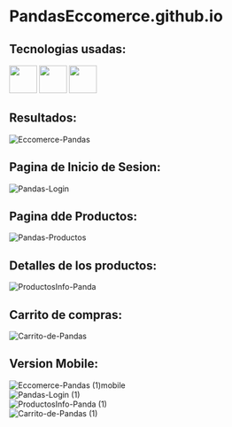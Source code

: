 # PandasEccomerce.github.io

## Tecnologias usadas:
<p>
<img src='https://user-images.githubusercontent.com/25181517/192158954-f88b5814-d510-4564-b285-dff7d6400dad.png' style='width: 50px;'/>
<img src='https://user-images.githubusercontent.com/25181517/183898674-75a4a1b1-f960-4ea9-abcb-637170a00a75.png' style='width: 50px;'/>
<img src= 'https://user-images.githubusercontent.com/25181517/117447155-6a868a00-af3d-11eb-9cfe-245df15c9f3f.png' style='width: 50px;'>
</p>

## Resultados:

![Eccomerce-Pandas](https://user-images.githubusercontent.com/123399502/234695092-3c5cea5a-f4cc-4745-a14a-01bd6f8f4f09.png)

## Pagina de Inicio de Sesion: 
![Pandas-Login](https://user-images.githubusercontent.com/123399502/234695867-8f3f0c0d-482d-4bdb-871d-ba0b7b955f73.png)

## Pagina dde Productos: 
![Pandas-Productos](https://user-images.githubusercontent.com/123399502/234696155-cd02c12e-0f99-4062-acbf-6713ac38bb0b.png)

## Detalles de los productos:
![ProductosInfo-Panda](https://user-images.githubusercontent.com/123399502/234696349-08176c19-c457-4942-b532-95a12206b14f.png)

## Carrito de compras: 
![Carrito-de-Pandas](https://user-images.githubusercontent.com/123399502/234696514-2a46058f-46c9-4129-be10-ed4b80221b27.png)

## Version Mobile: 
![Eccomerce-Pandas (1)mobile](https://user-images.githubusercontent.com/123399502/234696711-c76f1733-40e5-4d91-8ce5-d903bf34cdc7.png)
<br>
![Pandas-Login (1)](https://user-images.githubusercontent.com/123399502/234696883-57146a3e-f149-4f4c-a9fa-4ffe65997768.png)
<br>
![ProductosInfo-Panda (1)](https://user-images.githubusercontent.com/123399502/234697139-c5ebcdb1-d199-4e8c-9fdb-48030dbfd7c7.png)
<br>
![Carrito-de-Pandas (1)](https://user-images.githubusercontent.com/123399502/234697372-ac665ed1-dba4-4ece-b125-dbfbd60afc50.png)
